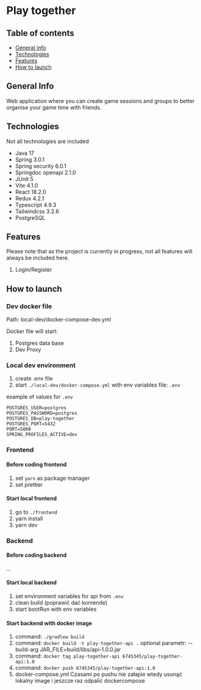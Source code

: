 # Play together

## Table of contents
* [General info](#general-info)
* [Technologies](#technologies)
* [Features](#features)
* [How to launch](#how-to-launch)

## General Info
Web application where you can create game sessions and groups to better organise your game time with friends.

## Technologies
Not all technologies are included
* Java 17
* Spring 3.0.1
* Spring security 6.0.1
* Springdoc openapi 2.1.0
* JUnit 5
* Vite 4.1.0
* React 18.2.0
* Redux 4.2.1
* Typescript 4.9.3
* Tailwindcss 3.2.6
* PostgreSQL

## Features
Please note that as the project is currently in progress, not all features will always be included here.
1. Login/Register

## How to launch

### Dev docker file
Path: local-dev/docker-compose-dev.yml

Docker file will start:
1. Postgres data base
2. Dev Proxy

### Local dev environment
1. create .env file
2. start `./local-dev/docker-compose.yml` with env variables file: `.env`

example of values for `.env`
```
POSTGRES_USER=postgres
POSTGRES_PASSWORD=postgres
POSTGRES_DB=play-together
POSTGRES_PORT=5432
PORT=5000
SPRING_PROFILES_ACTIVE=dev
```

### Frontend
#### Before coding frontend
1. set `yarn` as package manager
2. set prettier
   
#### Start local frontend
1. go to `./frontend`
2. yarn install
3. yarn dev

### Backend
#### Before coding backend
...
   
#### Start local backend
1. set environment variables for api from `.env`
2. clean build (poprawić dać komende)
3. start bootRun with env variables

#### Start backend with docker image
1. command: `./gradlew build`
2. command: `docker build -t play-together-api .`
   optional parametr: --build-arg JAR_FILE=build/libs/api-1.0.0.jar
3. command: `docker tag play-together-api 6745345/play-together-api:1.0`
4. command: `docker push 6745345/play-together-api:1.0`
5. docker-compose.yml
Czasami po pushu nie załapie wtedy usunąć lokalny image i jeszcze raz odpalić dockercompose
